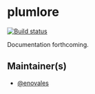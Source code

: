 # plumlore

[![Build status](https://ci.appveyor.com/api/projects/status/hji97f7i33l22kk2?svg=true)](https://ci.appveyor.com/project/ErikNovales/plumlore)

Documentation forthcoming.

## Maintainer(s)

- [@enovales](https://github.com/enovales)

